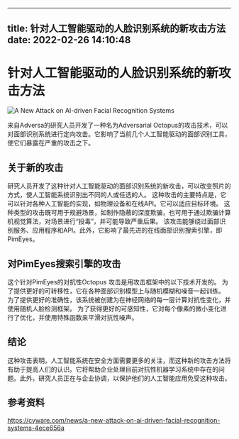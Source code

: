 

---
title: 针对人工智能驱动的人脸识别系统的新攻击方法
date: 2022-02-26 14:10:48
---

# 针对人工智能驱动的人脸识别系统的新攻击方法

![A New Attack on AI-driven Facial Recognition Systems](https://cyware-ent.s3.amazonaws.com/image_bank/0526_shutterstock_1367090597.jpg)

来自Adversa的研究人员开发了一种名为Adversarial Octopus的攻击技术，可以对面部识别系统进行定向攻击。它影响了当前几个人工智能驱动的面部识别工具，使它们暴露在严重的攻击之下。

## 关于新的攻击

研究人员开发了这种针对人工智能驱动的面部识别系统的新攻击，可以改变照片的方式，使人工智能系统识别出不同的人或任选的人。
这种攻击的主要特点是，它可以针对各种人工智能的实现，如物理设备和在线API。它可以适应目标环境。
这种类型的攻击既可用于规避场景，如制作隐蔽的深度欺骗，也可用于通过欺骗计算机视觉算法，对场景进行“投毒”，并可能导致严重后果。
该攻击能够绕过面部识别服务、应用程序和API。此外，它影响了最先进的在线面部识别搜索引擎，即PimEyes。

## 对PimEyes搜索引擎的攻击

这个针对PimEyes的对抗性Octopus 攻击是用攻击框架中的以下技术开发的。
为了提供更好的可转移性，它在各种面部识别模型上与随机模糊和噪音一起训练。
为了提供更好的准确性，该系统被创建为在神经网络的每一层计算对抗性变化，并使用随机人脸检测框架。
为了获得更好的可感知性，它对每个像素的微小变化进行了优化，并使用特殊函数来平滑对抗性噪声。

## 结论

这种攻击表明，人工智能系统在安全方面需要更多的关注，而这种新的攻击方法将有助于提高人们的认识。它将帮助企业处理目前对抗性机器学习系统中存在的问题。此外，研究人员正在与企业协调，以保护他们的人工智能应用免受这种攻击。





## 参考资料

https://cyware.com/news/a-new-attack-on-ai-driven-facial-recognition-systems-4ece656a